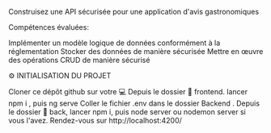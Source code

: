 Construisez une API sécurisée pour une application d'avis gastronomiques

Compétences évaluées:

Implémenter un modèle logique de données conformément à la réglementation
Stocker des données de manière sécurisée
Mettre en œuvre des opérations CRUD de manière sécurisé

⚙️ INITIALISATION DU PROJET

Cloner ce dépôt github sur votre 💻
Depuis le dossier 📁 frontend. lancer npm i , puis ng serve
Coller le fichier .env dans le dossier Backend .
Depuis le dossier 📁 back, lancer npm i, puis node server ou nodemon server si vous l'avez.
Rendez-vous sur http://localhost:4200/
